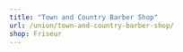 ```yaml
---
title: "Town and Country Barber Shop"
url: /union/town-and-country-barber-shop/
shop: Friseur
---
```

